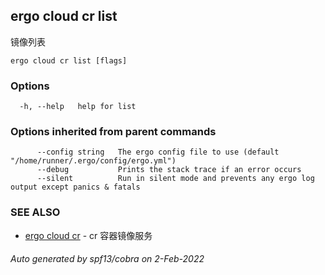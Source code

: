 ## ergo cloud cr list

镜像列表

```
ergo cloud cr list [flags]
```

### Options

```
  -h, --help   help for list
```

### Options inherited from parent commands

```
      --config string   The ergo config file to use (default "/home/runner/.ergo/config/ergo.yml")
      --debug           Prints the stack trace if an error occurs
      --silent          Run in silent mode and prevents any ergo log output except panics & fatals
```

### SEE ALSO

* [ergo cloud cr](ergo_cloud_cr.md)	 - cr 容器镜像服务

###### Auto generated by spf13/cobra on 2-Feb-2022

